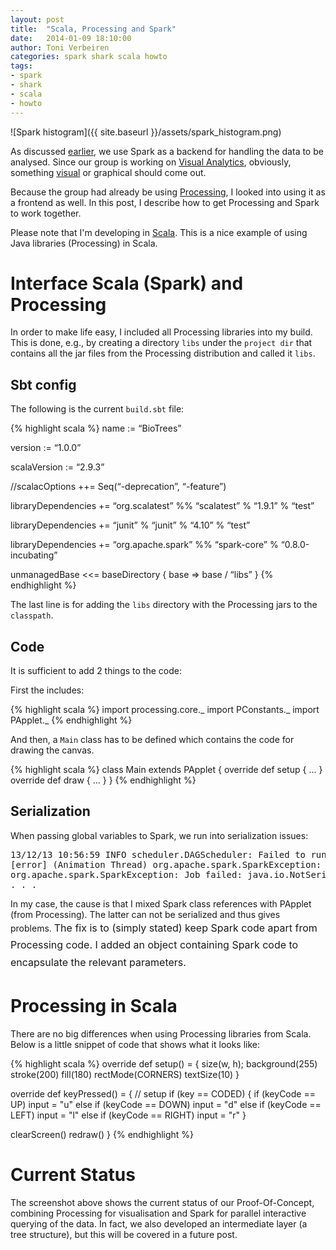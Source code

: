 ```yaml
---
layout: post
title:  "Scala, Processing and Spark"
date:   2014-01-09 18:10:00
author: Toni Verbeiren
categories: spark shark scala howto
tags:
- spark
- shark
- scala
- howto
---
```

![Spark histogram]({{ site.baseurl }}/assets/spark_histogram.png)

As discussed [earlier](/2014/01/spark-for-genomic-data), we use Spark as a backend for handling the data to be analysed. Since our group is working on [Visual Analytics](http://en.wikipedia.org/wiki/Visual_analytics), obviously, something [visual](http://www.slideshare.net/jandot/visual-analytics-in-omics-why-what-how) or graphical should come out.

Because the group had already be using [Processing](http://processing.org/), I looked into using it as a frontend as well. In this post, I describe how to get Processing and Spark to work together.

Please note that I'm developing in [Scala](http://scala-lang.org/). This is a nice example of using Java libraries (Processing) in Scala.


# Interface Scala (Spark) and Processing
In order to make life easy, I included all Processing libraries into my build. This is done, e.g., by creating a directory `libs` under the `project dir` that contains all the jar files from the Processing distribution and called it `libs`.

## Sbt config
The following is the current `build.sbt` file:

{% highlight scala %}
name := “BioTrees”

version := “1.0.0”

scalaVersion := “2.9.3”

//scalacOptions ++= Seq(“-deprecation”, “-feature”)

libraryDependencies += “org.scalatest” %% “scalatest” % “1.9.1” % “test”

libraryDependencies += “junit” % “junit” % “4.10” % “test”

libraryDependencies += “org.apache.spark” %% “spark-core” % “0.8.0-incubating”

unmanagedBase &lt;&lt;= baseDirectory { base =&gt; base / “libs” }
{% endhighlight %}

The last line is for adding the `libs` directory with the Processing jars to the `classpath`.

## Code
It is sufficient to add 2 things to the code:

First the includes:

{% highlight scala %}
import processing.core._
import PConstants._
import PApplet._
{% endhighlight %}

And then, a `Main` class has to be defined which contains the code for drawing the canvas.

{% highlight scala %}
class Main extends PApplet {
  override def setup {
   ...
  }
  override def draw {
   ...
  }
}
{% endhighlight %}

## Serialization
When passing global variables to Spark, we run into serialization issues:

<pre>13/12/13 10:56:59 INFO scheduler.DAGScheduler: Failed to run reduce at biotree.scala:109
[error] (Animation Thread) org.apache.spark.SparkException: Job failed: java.io.NotSerializableException: processing.core.PApplet$InternalEventQueue
org.apache.spark.SparkException: Job failed: java.io.NotSerializableException: processing.core.PApplet$InternalEventQueue
. . .</pre>

In my case, the cause is that I mixed Spark class references with PApplet (from Processing). The latter can not be serialized and thus gives problems. </span><span style="line-height: 1.714285714; font-size: 1rem;">The fix is to (simply stated) keep Spark code apart from Processing code. I added an object containing Spark code to encapsulate the relevant parameters.

# Processing in Scala
There are no big differences when using Processing libraries from Scala. Below is a little snippet of code that shows what it looks like:

{% highlight scala %}
override def setup() = {
  size(w, h);
  background(255)
  stroke(200)
  fill(180)
  rectMode(CORNERS)
  textSize(10)
}

override def keyPressed() = {
  // setup
  if (key == CODED) {
    if (keyCode == UP) input = "u"
    else if (keyCode == DOWN) input = "d"
    else if (keyCode == LEFT) input = "l"
    else if (keyCode == RIGHT) input = "r"
  }

  clearScreen()
  redraw()
}
{% endhighlight %}

# Current Status
The screenshot above shows the current status of our Proof-Of-Concept, combining Processing for visualisation and Spark for parallel interactive querying of the data. In fact, we also developed an intermediate layer (a tree structure), but this will be covered in a future post.
